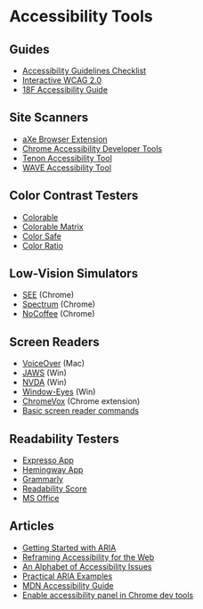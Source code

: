 # Accessibility Tools

## Guides

- [Accessibility Guidelines Checklist](http://accessibility.voxmedia.com)
- [Interactive WCAG 2.0](http://code.viget.com/interactive-wcag/)
- [18F Accessibility Guide](https://pages.18f.gov/accessibility/checklist/)

## Site Scanners

- [aXe Browser Extension](http://www.deque.com/products/axe/)
- [Chrome Accessibility Developer Tools](https://chrome.google.com/webstore/detail/accessibility-developer-t/fpkknkljclfencbdbgkenhalefipecmb)
- [Tenon Accessibility Tool](https://tenon.io)
- [WAVE Accessibility Tool](http://wave.webaim.org)

## Color Contrast Testers

- [Colorable](http://jxnblk.com/colorable/demos/text/)
- [Colorable Matrix](http://jxnblk.com/colorable/demos/matrix/)
- [Color Safe](http://colorsafe.co)
- [Color Ratio](http://leaverou.github.io/contrast-ratio/)

## Low-Vision Simulators

- [SEE](https://chrome.google.com/webstore/detail/see/dkihcccbkkakkbpikjmpnbamkgbjfdcn) (Chrome)
- [Spectrum](https://chrome.google.com/webstore/detail/spectrum/ofclemegkcmilinpcimpjkfhjfgmhieb) (Chrome)
- [NoCoffee](https://chrome.google.com/webstore/detail/nocoffee/jjeeggmbnhckmgdhmgdckeigabjfbddl) (Chrome)

## Screen Readers

- [VoiceOver](http://www.apple.com/accessibility/) (Mac)
- [JAWS](http://www.freedomscientific.com/Products/Blindness/JAWS) (Win)
- [NVDA](https://www.nvaccess.org) (Win)
- [Window-Eyes](https://www.aisquared.com/products/window-eyes/) (Win)
- [ChromeVox](http://www.chromevox.com) (Chrome extension)
- [Basic screen reader commands](https://www.paciellogroup.com/blog/2015/01/basic-screen-reader-commands-for-accessibility-testing/)

## Readability Testers

- [Expresso App](http://www.expresso-app.org)
- [Hemingway App](http://www.hemingwayapp.com)
- [Grammarly](https://www.grammarly.com)
- [Readability Score](https://readability-score.com/text/)
- [MS Office](https://support.office.com/en-us/article/Test-your-document-s-readability-0adc0e9a-b3fb-4bde-85f4-c9e88926c6aa)

## Articles

- [Getting Started with ARIA](http://a11yproject.com/posts/getting-started-aria/)
- [Reframing Accessibility for the Web](http://alistapart.com/article/reframing-accessibility-for-the-web)
- [An Alphabet of Accessibility Issues](https://the-pastry-box-project.net/anne-gibson/2014-July-31)
- [Practical ARIA Examples](http://heydonworks.com/practical_aria_examples/)
- [MDN Accessibility Guide](https://developer.mozilla.org/en-US/docs/Learn/Accessibility)
- [Enable accessibility panel in Chrome dev tools](https://umaar.com/dev-tips/101-accessibility-inspection/)
